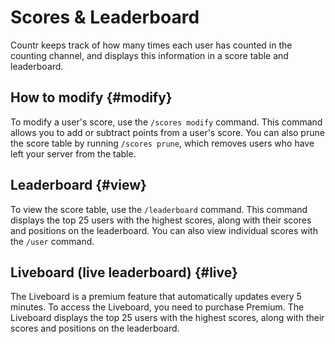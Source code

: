 # Scores & Leaderboard

Countr keeps track of how many times each user has counted in the counting channel, and displays this information in a score table and leaderboard.


## How to modify {#modify}

To modify a user's score, use the `/scores modify` command. This command allows you to add or subtract points from a user's score. You can also prune the score table by running `/scores prune`, which removes users who have left your server from the table.


## Leaderboard {#view}

To view the score table, use the `/leaderboard` command. This command displays the top 25 users with the highest scores, along with their scores and positions on the leaderboard. You can also view individual scores with the `/user` command.


## Liveboard (live leaderboard) {#live}

The Liveboard is a premium feature that automatically updates every 5 minutes. To access the Liveboard, you need to purchase Premium. The Liveboard displays the top 25 users with the highest scores, along with their scores and positions on the leaderboard.
